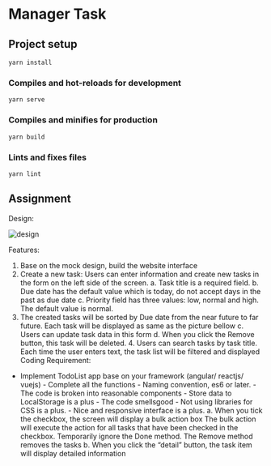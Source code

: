 # Manager Task

## Project setup

```
yarn install
```

### Compiles and hot-reloads for development

```
yarn serve
```

### Compiles and minifies for production

```
yarn build
```

### Lints and fixes files

```
yarn lint
```

## Assignment

Design:

![design]('./design.PNG')

Features:

1. Base on the mock design, build the website interface
2. Create a new task: Users can enter information and create new tasks in the form on the left side of the screen.
   a. Task title is a required field.
   b. Due date has the default value which is today, do not accept days in the past as
   due date
   c. Priority field has three values: low, normal and high. The default value is
   normal.
3. The created tasks will be sorted by Due date from the near future to far future. Each task
   will be displayed as same as the picture bellow
   c. Users can update task data in this form d. When you click the Remove button, this task will be deleted. 4. Users can search tasks by task title. Each time the user enters text, the task list will be filtered and displayed
   Coding Requirement:

- Implement TodoList app base on your framework (angular/ reactjs/ vuejs) - Complete all the functions - Naming convention, es6 or later. - The code is broken into reasonable components - Store data to LocalStorage is a plus - The code smells​good - Not using libraries for CSS is a plus. - Nice and responsive interface is a plus.
  a. When you tick the checkbox, the screen will display a bulk action box
  The bulk action will execute the action for all tasks that have been checked in the checkbox. Temporarily ignore the Done method. The Remove method removes the tasks
  b. When you click the “detail” button, the task item will display detailed information
